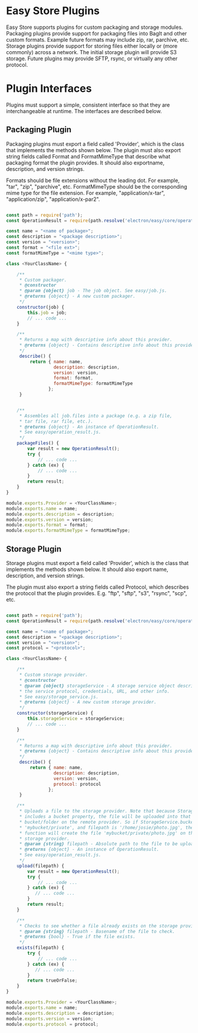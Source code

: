 # Easy Store Plugins

Easy Store supports plugins for custom packaging and storage modules.
Packaging plugins provide support for packaging files into BagIt and other
custom formats. Example future formats may include zip, rar, parchive, etc.
Storage plugins provide support for storing files either locally or (more
commonly) across a network. The initial storage plugin will provide S3 storage.
Future plugins may provide SFTP, rsync, or virtually any other protocol.

# Plugin Interfaces

Plugins must support a simple, consistent interface so that they are
interchangeable at runtime. The interfaces are described below.

## Packaging Plugin

Packaging plugins must export a field called 'Provider', which is the
class that implements the methods shown below. The plugin must also export
string fields called Format and FormatMimeType that describe what packaging
format the plugin provides. It should also exportname, description, and
version strings.

Formats should be file extensions without the leading dot. For example,
"tar", "zip", "parchive", etc. FormatMimeType should be the corresponding
mime type for the file extension. For example, "application/x-tar",
"application/zip", "application/x-par2".


```javascript

const path = require('path');
const OperationResult = require(path.resolve('electron/easy/core/operation_result'));

const name = "<name of package>";
const description = "<package description>";
const version = "<version>";
const format = "<file ext>";
const formatMimeType = "<mime type>";

class <YourClassName> {

    /**
     * Custom packager.
     * @constructor
     * @param {object} job - The job object. See easy/job.js.
     * @returns {object} - A new custom packager.
     */
    constructor(job) {
        this.job = job;
        // ... code ...
    }

    /**
     * Returns a map with descriptive info about this provider.
     * @returns {object} - Contains descriptive info about this provider.
     */
     describe() {
         return { name: name,
                  description: description,
                  version: version,
                  format: format,
                  formatMimeType: formatMimeType
                };
     }


    /**
     * Assembles all job.files into a package (e.g. a zip file,
     * tar file, rar file, etc.).
     * @returns {object} - An instance of OperationResult.
     * See easy/operation_result.js.
     */
    packageFiles() {
        var result = new OperationResult();
        try {
            // ... code ...
        } catch (ex) {
            // ... code ...
        }
        return result;
    }
}

module.exports.Provider = <YourClassName>;
module.exports.name = name;
module.exports.description = description;
module.exports.version = version;
module.exports.format = format;
module.exports.formatMimeType = formatMimeType;

```

## Storage Plugin

Storage plugins must export a field called 'Provider', which is the
class that implements the methods shown below. It should also export
name, description, and version strings.

The plugin must also export a string fields called Protocol,
which describes the protocol that the plugin provides. E.g. "ftp",
"sftp", "s3", "rsync", "scp", etc.


```javascript

const path = require('path');
const OperationResult = require(path.resolve('electron/easy/core/operation_result'));

const name = "<name of package>";
const description = "<package description>";
const version = "<version>";
const protocol = "<protocol>";

class <YourClassName> {

    /**
     * Custom storage provider.
     * @constructor
     * @param {object} storageService - A storage service object describing
     * the service protocol, credentials, URL, and other info.
     * See easy/storage_service.js.
     * @returns {object} - A new custom storage provider.
     */
    constructor(storageService) {
        this.storageService = storageService;
        // ... code ...
    }

    /**
     * Returns a map with descriptive info about this provider.
     * @returns {object} - Contains descriptive info about this provider.
     */
     describe() {
         return { name: name,
                  description: description,
                  version: version,
                  protocol: protocol
                };
     }

    /**
     * Uploads a file to the storage provider. Note that because StorageService
     * includes a bucket property, the file will be uploaded into that
     * bucket/folder on the remote provider. So if StorageService.bucket is
     * 'mybucket/private', and filepath is '/home/josie/photo.jpg', the upload
     * function will create the file 'mybucket/private/photo.jpg' on the remote
     * storage provider.
     * @param {string} filepath - Absolute path to the file to be uploaded.
     * @returns {object} - An instance of OperationResult.
     * See easy/operation_result.js.
     */
    upload(filepath) {
        var result = new OperationResult();
        try {
            // ... code ...
        } catch (ex) {
           // ... code ...
        }
        return result;
    }

    /**
     * Checks to see whether a file already exists on the storage provider.
     * @param {string} filepath - Basename of the file to check.
     * @returns {bool} - True if the file exists.
     */
    exists(filepath) {
        try {
            // ... code ...
        } catch (ex) {
           // ... code ...
        }
        return trueOrFalse;
    }
}

module.exports.Provider = <YourClassName>;
module.exports.name = name;
module.exports.description = description;
module.exports.version = version;
module.exports.protocol = protocol;

```
